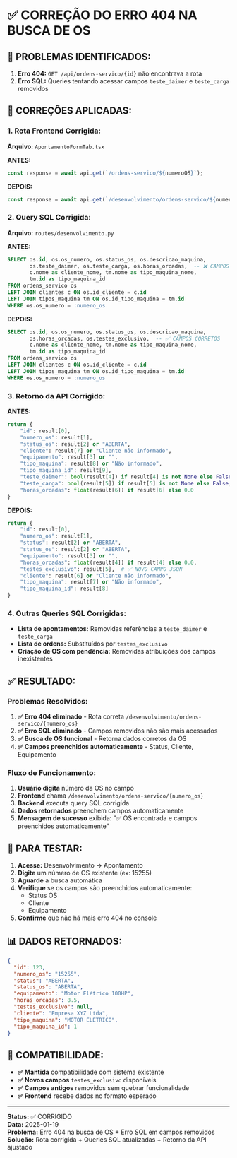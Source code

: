 # ✅ CORREÇÃO DO ERRO 404 NA BUSCA DE OS

## 🐛 **PROBLEMAS IDENTIFICADOS:**

1. **Erro 404:** `GET /api/ordens-servico/{id}` não encontrava a rota
2. **Erro SQL:** Queries tentando acessar campos `teste_daimer` e `teste_carga` removidos

## 🔧 **CORREÇÕES APLICADAS:**

### **1. Rota Frontend Corrigida:**

**Arquivo:** `ApontamentoFormTab.tsx`

**ANTES:**
```typescript
const response = await api.get(`/ordens-servico/${numeroOS}`);
```

**DEPOIS:**
```typescript
const response = await api.get(`/desenvolvimento/ordens-servico/${numeroOS}`);
```

### **2. Query SQL Corrigida:**

**Arquivo:** `routes/desenvolvimento.py`

**ANTES:**
```sql
SELECT os.id, os.os_numero, os.status_os, os.descricao_maquina,
       os.teste_daimer, os.teste_carga, os.horas_orcadas,  -- ❌ CAMPOS REMOVIDOS
       c.nome as cliente_nome, tm.nome as tipo_maquina_nome,
       tm.id as tipo_maquina_id
FROM ordens_servico os
LEFT JOIN clientes c ON os.id_cliente = c.id
LEFT JOIN tipos_maquina tm ON os.id_tipo_maquina = tm.id
WHERE os.os_numero = :numero_os
```

**DEPOIS:**
```sql
SELECT os.id, os.os_numero, os.status_os, os.descricao_maquina,
       os.horas_orcadas, os.testes_exclusivo,  -- ✅ CAMPOS CORRETOS
       c.nome as cliente_nome, tm.nome as tipo_maquina_nome,
       tm.id as tipo_maquina_id
FROM ordens_servico os
LEFT JOIN clientes c ON os.id_cliente = c.id
LEFT JOIN tipos_maquina tm ON os.id_tipo_maquina = tm.id
WHERE os.os_numero = :numero_os
```

### **3. Retorno da API Corrigido:**

**ANTES:**
```python
return {
    "id": result[0],
    "numero_os": result[1],
    "status_os": result[2] or "ABERTA",
    "cliente": result[7] or "Cliente não informado",
    "equipamento": result[3] or "",
    "tipo_maquina": result[8] or "Não informado",
    "tipo_maquina_id": result[9],
    "teste_daimer": bool(result[4]) if result[4] is not None else False,  # ❌ REMOVIDO
    "teste_carga": bool(result[5]) if result[5] is not None else False,   # ❌ REMOVIDO
    "horas_orcadas": float(result[6]) if result[6] else 0.0
}
```

**DEPOIS:**
```python
return {
    "id": result[0],
    "numero_os": result[1],
    "status": result[2] or "ABERTA",
    "status_os": result[2] or "ABERTA",
    "equipamento": result[3] or "",
    "horas_orcadas": float(result[4]) if result[4] else 0.0,
    "testes_exclusivo": result[5],  # ✅ NOVO CAMPO JSON
    "cliente": result[6] or "Cliente não informado",
    "tipo_maquina": result[7] or "Não informado",
    "tipo_maquina_id": result[8]
}
```

### **4. Outras Queries SQL Corrigidas:**

- **Lista de apontamentos:** Removidas referências a `teste_daimer` e `teste_carga`
- **Lista de ordens:** Substituídos por `testes_exclusivo`
- **Criação de OS com pendência:** Removidas atribuições dos campos inexistentes

## ✅ **RESULTADO:**

### **Problemas Resolvidos:**
1. **✅ Erro 404 eliminado** - Rota correta `/desenvolvimento/ordens-servico/{numero_os}`
2. **✅ Erro SQL eliminado** - Campos removidos não são mais acessados
3. **✅ Busca de OS funcional** - Retorna dados corretos da OS
4. **✅ Campos preenchidos automaticamente** - Status, Cliente, Equipamento

### **Fluxo de Funcionamento:**
1. **Usuário digita** número da OS no campo
2. **Frontend** chama `/desenvolvimento/ordens-servico/{numero_os}`
3. **Backend** executa query SQL corrigida
4. **Dados retornados** preenchem campos automaticamente
5. **Mensagem de sucesso** exibida: "✅ OS encontrada e campos preenchidos automaticamente"

## 🧪 **PARA TESTAR:**

1. **Acesse:** Desenvolvimento → Apontamento
2. **Digite** um número de OS existente (ex: 15255)
3. **Aguarde** a busca automática
4. **Verifique** se os campos são preenchidos automaticamente:
   - Status OS
   - Cliente
   - Equipamento
5. **Confirme** que não há mais erro 404 no console

## 📊 **DADOS RETORNADOS:**

```json
{
  "id": 123,
  "numero_os": "15255",
  "status": "ABERTA",
  "status_os": "ABERTA",
  "equipamento": "Motor Elétrico 100HP",
  "horas_orcadas": 8.5,
  "testes_exclusivo": null,
  "cliente": "Empresa XYZ Ltda",
  "tipo_maquina": "MOTOR ELETRICO",
  "tipo_maquina_id": 1
}
```

## 🔄 **COMPATIBILIDADE:**

- **✅ Mantida** compatibilidade com sistema existente
- **✅ Novos campos** `testes_exclusivo` disponíveis
- **✅ Campos antigos** removidos sem quebrar funcionalidade
- **✅ Frontend** recebe dados no formato esperado

---

**Status:** ✅ CORRIGIDO  
**Data:** 2025-01-19  
**Problema:** Erro 404 na busca de OS + Erro SQL em campos removidos  
**Solução:** Rota corrigida + Queries SQL atualizadas + Retorno da API ajustado
